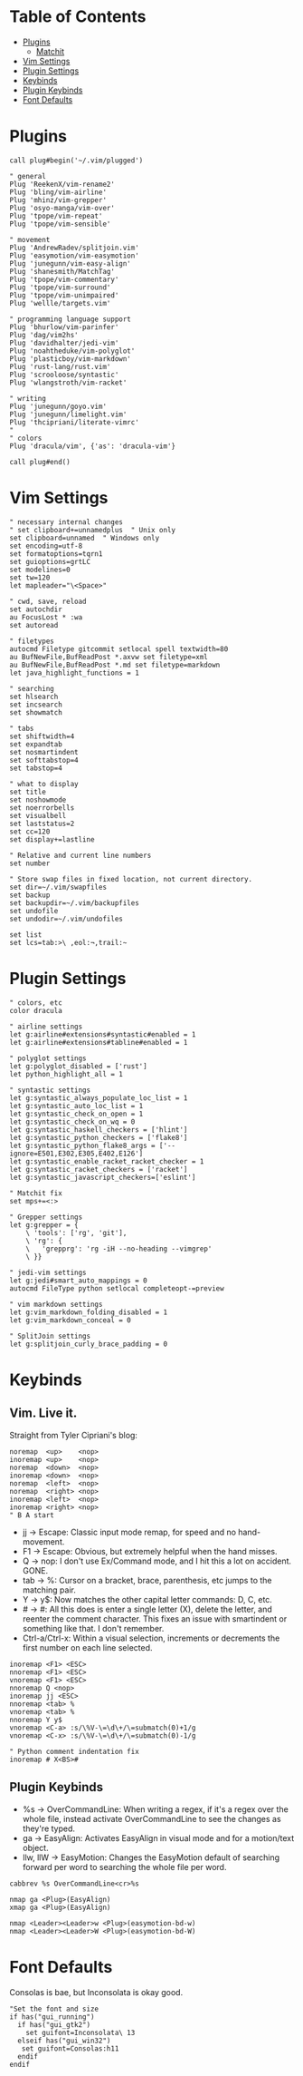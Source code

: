 Table of Contents
=================

* [Plugins](#plugins)
    * [Matchit](#matchit)
* [Vim Settings](#settings)
* [Plugin Settings](#plugin-settings)
* [Keybinds](#keybinds)
* [Plugin Keybinds](#plugin-keybinds)
* [Font Defaults](#font-defaults)

Plugins
=======

```vim
call plug#begin('~/.vim/plugged')

" general
Plug 'ReekenX/vim-rename2'
Plug 'bling/vim-airline'
Plug 'mhinz/vim-grepper'
Plug 'osyo-manga/vim-over'
Plug 'tpope/vim-repeat'
Plug 'tpope/vim-sensible'

" movement
Plug 'AndrewRadev/splitjoin.vim'
Plug 'easymotion/vim-easymotion'
Plug 'junegunn/vim-easy-align'
Plug 'shanesmith/MatchTag'
Plug 'tpope/vim-commentary'
Plug 'tpope/vim-surround'
Plug 'tpope/vim-unimpaired'
Plug 'wellle/targets.vim'

" programming language support
Plug 'bhurlow/vim-parinfer'
Plug 'dag/vim2hs'
Plug 'davidhalter/jedi-vim'
Plug 'noahtheduke/vim-polyglot'
Plug 'plasticboy/vim-markdown'
Plug 'rust-lang/rust.vim'
Plug 'scrooloose/syntastic'
Plug 'wlangstroth/vim-racket'

" writing
Plug 'junegunn/goyo.vim'
Plug 'junegunn/limelight.vim'
Plug 'thcipriani/literate-vimrc'
"
" colors
Plug 'dracula/vim', {'as': 'dracula-vim'}

call plug#end()
```

Vim Settings
============

```vim
" necessary internal changes
" set clipboard+=unnamedplus  " Unix only
set clipboard=unnamed  " Windows only
set encoding=utf-8
set formatoptions=tqrn1
set guioptions=grtLC
set modelines=0
set tw=120
let mapleader="\<Space>"

" cwd, save, reload
set autochdir
au FocusLost * :wa
set autoread

" filetypes
autocmd Filetype gitcommit setlocal spell textwidth=80
au BufNewFile,BufReadPost *.axvw set filetype=xml
au BufNewFile,BufReadPost *.md set filetype=markdown
let java_highlight_functions = 1

" searching
set hlsearch
set incsearch
set showmatch

" tabs
set shiftwidth=4
set expandtab
set nosmartindent
set softtabstop=4
set tabstop=4

" what to display
set title
set noshowmode
set noerrorbells
set visualbell
set laststatus=2
set cc=120
set display+=lastline

" Relative and current line numbers
set number

" Store swap files in fixed location, not current directory.
set dir=~/.vim/swapfiles
set backup
set backupdir=~/.vim/backupfiles
set undofile
set undodir=~/.vim/undofiles

set list
set lcs=tab:>\ ,eol:¬,trail:~
```

Plugin Settings
===============

```vim
" colors, etc
color dracula

" airline settings
let g:airline#extensions#syntastic#enabled = 1
let g:airline#extensions#tabline#enabled = 1

" polyglot settings
let g:polyglot_disabled = ['rust']
let python_highlight_all = 1

" syntastic settings
let g:syntastic_always_populate_loc_list = 1
let g:syntastic_auto_loc_list = 1
let g:syntastic_check_on_open = 1
let g:syntastic_check_on_wq = 0
let g:syntastic_haskell_checkers = ['hlint']
let g:syntastic_python_checkers = ['flake8']
let g:syntastic_python_flake8_args = ['--ignore=E501,E302,E305,E402,E126']
let g:syntastic_enable_racket_racket_checker = 1
let g:syntastic_racket_checkers = ['racket']
let g:syntastic_javascript_checkers=['eslint']

" Matchit fix
set mps+=<:>

" Grepper settings
let g:grepper = {
    \ 'tools': ['rg', 'git'],
    \ 'rg': {
    \   'grepprg': 'rg -iH --no-heading --vimgrep'
    \ }}

" jedi-vim settings
let g:jedi#smart_auto_mappings = 0
autocmd FileType python setlocal completeopt-=preview

" vim markdown settings
let g:vim_markdown_folding_disabled = 1
let g:vim_markdown_conceal = 0

" SplitJoin settings
let g:splitjoin_curly_brace_padding = 0
```

Keybinds
========

Vim. Live it.
-------------

Straight from Tyler Cipriani's blog:

```vim
noremap  <up>    <nop>
inoremap <up>    <nop>
noremap  <down>  <nop>
inoremap <down>  <nop>
noremap  <left>  <nop>
noremap  <right> <nop>
inoremap <left>  <nop>
inoremap <right> <nop>
" B A start
```

* jj  -> Escape: Classic input mode remap, for speed and no hand-movement.
* F1  -> Escape: Obvious, but extremely helpful when the hand misses.
* Q   -> nop:    I don't use Ex/Command mode, and I hit this a lot on accident. GONE.
* tab -> %:      Cursor on a bracket, brace, parenthesis, etc jumps to the matching pair.
* Y   -> y$:     Now matches the other capital letter commands: D, C, etc.
* \#   -> #:      All this does is enter a single letter (X), delete the letter, and reenter the comment character. This
    fixes an issue with smartindent or something like that. I don't remember.
* Ctrl-a/Ctrl-x: Within a visual selection, increments or decrements the first number on each line selected.

```vim
inoremap <F1> <ESC>
nnoremap <F1> <ESC>
vnoremap <F1> <ESC>
nnoremap Q <nop>
inoremap jj <ESC>
nnoremap <tab> %
vnoremap <tab> %
nnoremap Y y$
vnoremap <C-a> :s/\%V-\=\d\+/\=submatch(0)+1/g
vnoremap <C-x> :s/\%V-\=\d\+/\=submatch(0)-1/g

" Python comment indentation fix
inoremap # X<BS>#
```

Plugin Keybinds
---------------

* %s -> OverCommandLine: When writing a regex, if it's a regex over the whole file, instead activate OverCommandLine to
    see the changes as they're typed.
* ga -> EasyAlign:       Activates EasyAlign in visual mode and for a motion/text object.
* llw, llW -> EasyMotion: Changes the EasyMotion default of searching forward per word to searching the whole file per
    word.

```vim
cabbrev %s OverCommandLine<cr>%s

nmap ga <Plug>(EasyAlign)
xmap ga <Plug>(EasyAlign)

nmap <Leader><Leader>w <Plug>(easymotion-bd-w)
nmap <Leader><Leader>W <Plug>(easymotion-bd-W)
```

Font Defaults
=============

Consolas is bae, but Inconsolata is okay good.

```vim
"Set the font and size
if has("gui_running")
  if has("gui_gtk2")
    set guifont=Inconsolata\ 13
  elseif has("gui_win32")
   set guifont=Consolas:h11
  endif
endif
```
